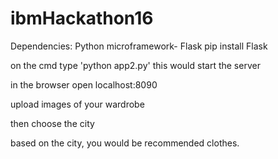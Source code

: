 ﻿# ibmHackathon16
Dependencies: Python microframework- Flask
pip install Flask

on the cmd type 'python app2.py'
this would start the server

in the browser open localhost:8090

upload images of your wardrobe

then choose the city

based on the city, you would be recommended clothes.
